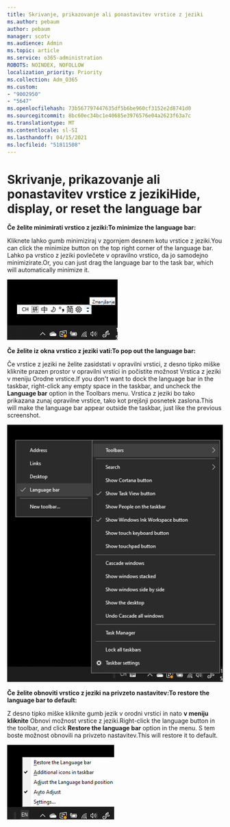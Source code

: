 ```yaml
---
title: Skrivanje, prikazovanje ali ponastavitev vrstice z jeziki
ms.author: pebaum
author: pebaum
manager: scotv
ms.audience: Admin
ms.topic: article
ms.service: o365-administration
ROBOTS: NOINDEX, NOFOLLOW
localization_priority: Priority
ms.collection: Adm_O365
ms.custom:
- "9002950"
- "5647"
ms.openlocfilehash: 73b567797447635df5b6be960cf3152e2d8741d0
ms.sourcegitcommit: 8bc60ec34bc1e40685e3976576e04a2623f63a7c
ms.translationtype: MT
ms.contentlocale: sl-SI
ms.lasthandoff: 04/15/2021
ms.locfileid: "51811508"
---
```

# <a name="hide-display-or-reset-the-language-bar"></a><span data-ttu-id="35c28-102">Skrivanje, prikazovanje ali ponastavitev vrstice z jeziki</span><span class="sxs-lookup"><span data-stu-id="35c28-102">Hide, display, or reset the language bar</span></span>

<span data-ttu-id="35c28-103">**Če želite minimirati vrstico z jeziki:**</span><span class="sxs-lookup"><span data-stu-id="35c28-103">**To minimize the language bar:**</span></span>

<span data-ttu-id="35c28-104">Kliknete lahko gumb minimiziraj v zgornjem desnem kotu vrstice z jeziki.</span><span class="sxs-lookup"><span data-stu-id="35c28-104">You can click the minimize button on the top right corner of the language bar.</span></span> <span data-ttu-id="35c28-105">Lahko pa vrstico z jeziki povlečete v opravilno vrstico, da jo samodejno minimizirate.</span><span class="sxs-lookup"><span data-stu-id="35c28-105">Or, you can just drag the language bar to the task bar, which will automatically minimize it.</span></span>

![Minimiziranje vrstice z jeziki](media/minimize-language-bar.png)

<span data-ttu-id="35c28-107">**Če želite iz okna vrstico z jeziki vati:**</span><span class="sxs-lookup"><span data-stu-id="35c28-107">**To pop out the language bar:**</span></span>

<span data-ttu-id="35c28-108">Če vrstice z jeziki ne želite zasidstati v opravilni vrstici, z desno  tipko miške kliknite prazen prostor v opravilni vrstici in počistite možnost Vrstica z jeziki v meniju Orodne vrstice.</span><span class="sxs-lookup"><span data-stu-id="35c28-108">If you don't want to dock the language bar in the taskbar, right-click any empty space in the taskbar, and uncheck the **Language bar** option in the Toolbars menu.</span></span> <span data-ttu-id="35c28-109">Vrstica z jeziki bo tako prikazana zunaj opravilne vrstice, tako kot prejšnji posnetek zaslona.</span><span class="sxs-lookup"><span data-stu-id="35c28-109">This will make the language bar appear outside the taskbar, just like the previous screenshot.</span></span>

![Prikaz vrstice z jeziki](media/pop-out-language-bar.png)

<span data-ttu-id="35c28-111">**Če želite obnoviti vrstico z jeziki na privzeto nastavitev:**</span><span class="sxs-lookup"><span data-stu-id="35c28-111">**To restore the language bar to default:**</span></span>

<span data-ttu-id="35c28-112">Z desno tipko miške kliknite gumb jezik v orodni vrstici in nato **v meniju kliknite** Obnovi možnost vrstice z jeziki.</span><span class="sxs-lookup"><span data-stu-id="35c28-112">Right-click the language button in the toolbar, and click **Restore the language bar** option in the menu.</span></span> <span data-ttu-id="35c28-113">S tem boste možnost obnovili na privzeto nastavitev.</span><span class="sxs-lookup"><span data-stu-id="35c28-113">This will restore it to default.</span></span>

![Obnovitev vrstice z jeziki](media/restore-language-bar.png)
